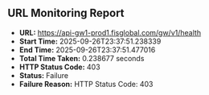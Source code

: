 ## URL Monitoring Report

- **URL:** https://api-gw1-prod1.fisglobal.com/gw/v1/health
- **Start Time:** 2025-09-26T23:37:51.238339
- **End Time:** 2025-09-26T23:37:51.477016
- **Total Time Taken:** 0.238677 seconds
- **HTTP Status Code:** 403
- **Status:** Failure
- **Failure Reason:** HTTP Status Code: 403
